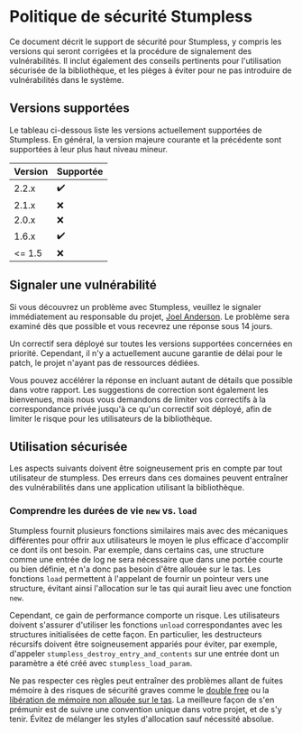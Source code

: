 # Politique de sécurité Stumpless
Ce document décrit le support de sécurité pour Stumpless, y compris les versions qui seront corrigées et la procédure de signalement des vulnérabilités. Il inclut également des conseils pertinents pour l'utilisation sécurisée de la bibliothèque, et les pièges à éviter pour ne pas introduire de vulnérabilités dans le système.

## Versions supportées
Le tableau ci-dessous liste les versions actuellement supportées de Stumpless. En général, la version majeure courante et la précédente sont supportées à leur plus haut niveau mineur.

| Version | Supportée           |
| ------- | ------------------- |
| 2.2.x   | :heavy_check_mark:  |
| 2.1.x   | :x:                 |
| 2.0.x   | :x:                 |
| 1.6.x   | :heavy_check_mark:  |
| <= 1.5  | :x:                 |

## Signaler une vulnérabilité
Si vous découvrez un problème avec Stumpless, veuillez le signaler immédiatement au responsable du projet, [Joel Anderson](mailto:joel@goatshriek.com). Le problème sera examiné dès que possible et vous recevrez une réponse sous 14 jours.

Un correctif sera déployé sur toutes les versions supportées concernées en priorité. Cependant, il n'y a actuellement aucune garantie de délai pour le patch, le projet n'ayant pas de ressources dédiées.

Vous pouvez accélérer la réponse en incluant autant de détails que possible dans votre rapport. Les suggestions de correction sont également les bienvenues, mais nous vous demandons de limiter vos correctifs à la correspondance privée jusqu'à ce qu'un correctif soit déployé, afin de limiter le risque pour les utilisateurs de la bibliothèque.

## Utilisation sécurisée
Les aspects suivants doivent être soigneusement pris en compte par tout utilisateur de stumpless. Des erreurs dans ces domaines peuvent entraîner des vulnérabilités dans une application utilisant la bibliothèque.

### Comprendre les durées de vie `new` vs. `load`
Stumpless fournit plusieurs fonctions similaires mais avec des mécaniques différentes pour offrir aux utilisateurs le moyen le plus efficace d'accomplir ce dont ils ont besoin. Par exemple, dans certains cas, une structure comme une entrée de log ne sera nécessaire que dans une portée courte ou bien définie, et n'a donc pas besoin d'être allouée sur le tas. Les fonctions `load` permettent à l'appelant de fournir un pointeur vers une structure, évitant ainsi l'allocation sur le tas qui aurait lieu avec une fonction `new`.

Cependant, ce gain de performance comporte un risque. Les utilisateurs doivent s'assurer d'utiliser les fonctions `unload` correspondantes avec les structures initialisées de cette façon. En particulier, les destructeurs récursifs doivent être soigneusement appariés pour éviter, par exemple, d'appeler `stumpless_destroy_entry_and_contents` sur une entrée dont un paramètre a été créé avec `stumpless_load_param`.

Ne pas respecter ces règles peut entraîner des problèmes allant de fuites mémoire à des risques de sécurité graves comme le [double free](https://cwe.mitre.org/data/definitions/415.html) ou la [libération de mémoire non allouée sur le tas](https://cwe.mitre.org/data/definitions/590.html). La meilleure façon de s'en prémunir est de suivre une convention unique dans votre projet, et de s'y tenir. Évitez de mélanger les styles d'allocation sauf nécessité absolue.
